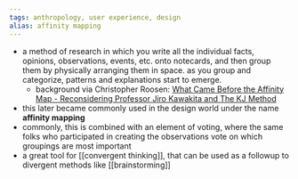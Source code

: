 ```yaml
---
tags: anthropology, user experience, design
alias: affinity mapping
---
```


- a method of research in which you write all the individual facts, opinions, observations, events, etc. onto notecards, and then group them by physically arranging them in space. as you group and categorize, patterns and explanations start to emerge.
	- background via Christopher Roosen: [What Came Before the Affinity Map - Reconsidering Professor Jiro Kawakita and The KJ Method](https://www.christopherroosen.com/blog/2020/7/17/what-came-before-the-affinity-map-reconsidering-professor-jiro-kawakita-and-the-kj-method)
- this later became commonly used in the design world under the name **affinity mapping**
- commonly, this is combined with an element of voting, where the same folks who participated in creating the observations vote on which groupings are most important
- a great tool for [[convergent thinking]], that can be used as a followup to divergent methods like [[brainstorming]]